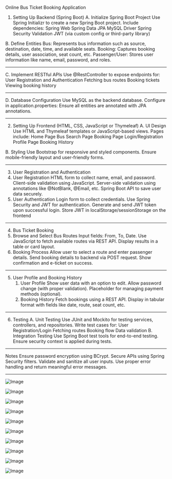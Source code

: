 Online Bus Ticket Booking Application 
1. Setting Up Backend (Spring Boot)
  A. Initialize Spring Boot Project
 Use Spring Initializr to create a new Spring Boot project.
  Include dependencies:
    Spring Web
   Spring Data JPA
   MySQL Driver
   Spring Security
   Validation
   JWT (via custom config or third-party library)

B. Define Entities
  Bus: Represents bus information such as source, destination, date, time, and available seats.
  Booking: Captures booking details, user association, seat count, etc.
  Passenger/User: Stores user information like name, email, password, and roles.

-----------------------------------------------------------------------------------------
C. Implement RESTful APIs
  Use @RestController to expose endpoints for:
  User Registration and Authentication
  Fetching bus routes
  Booking tickets
  Viewing booking history
  
-----------------------------------------------------------------
D. Database Configuration
  Use MySQL as the backend database.
  Configure in application.properties:
  Ensure all entities are annotated with JPA annotations.

------------------------------------------------------------

2. Setting Up Frontend (HTML, CSS, JavaScript or Thymeleaf)
  A. UI Design
      Use HTML and Thymeleaf templates or JavaScript-based views.
      Pages include:
      Home Page
      Bus Search Page
      Booking Page
      Login/Registration
      Profile Page
      Booking History

B. Styling
  Use Bootstrap for responsive and styled components.
  Ensure mobile-friendly layout and user-friendly forms.

------------------------------------------------

3. User Registration and Authentication
  1. User Registration
      HTML form to collect name, email, and password.
      Client-side validation using JavaScript.
      Server-side validation using annotations like @NotBlank, @Email, etc.
      Spring Boot API to save user data securely.
2. User Authentication
    Login form to collect credentials.
    Use Spring Security and JWT for authentication.
    Generate and send JWT token upon successful login.
    Store JWT in localStorage/sessionStorage on the frontend

--------------------------------------------------------

4. Bus Ticket Booking
1. Browse and Select Bus Routes
    Input fields: From, To, Date.
    Use JavaScript to fetch available routes via REST API.
    Display results in a table or card layout.
2. Booking Process
    Allow user to select a route and enter passenger details.
    Send booking details to backend via POST request.
    Show confirmation and e-ticket on success.

---------------------------------------------
5. User Profile and Booking History
    1. User Profile
      Show user data with an option to edit.
      Allow password change (with proper validation).
      Placeholder for managing payment methods (optional).
    2. Booking History
      Fetch bookings using a REST API.
      Display in tabular format with fields like date, route, seat count, etc.

---------------------------------------------------------
6. Testing
    A. Unit Testing
      Use JUnit and Mockito for testing services, controllers, and repositories.
      Write test cases for:
      User Registration/Login
      Fetching routes
      Booking flow
      Data validation
    B. Integration Testing
      Use Spring Boot test tools for end-to-end testing.
      Ensure security context is applied during tests.

------------------------------------------------
Notes
  Ensure password encryption using BCrypt.
  Secure APIs using Spring Security filters.
  Validate and sanitize all user inputs.
  Use proper error handling and return meaningful error messages.

-------------------------------------------------------

![Image](https://github.com/user-attachments/assets/93e71fb9-31f0-4d51-a1d6-48841c007e0f)

![Image](https://github.com/user-attachments/assets/c9ac083a-6ec0-46ef-857a-6c2965a0fac9)

![Image](https://github.com/user-attachments/assets/a18033c6-d920-4629-a774-62b493ffd68f)

![Image](https://github.com/user-attachments/assets/84ad4278-0c3b-488f-964a-6b2add48b446)

![Image](https://github.com/user-attachments/assets/d50a6bac-f01c-4812-8874-90bee21a6e48)

![Image](https://github.com/user-attachments/assets/16b66b58-96be-49cf-b780-1b7c5c39d4f2)

![Image](https://github.com/user-attachments/assets/255f4bd8-c163-4d9a-a4f6-eca4d498bd04)

![Image](https://github.com/user-attachments/assets/7c65e6c9-6b1a-4b5d-89eb-aa1adcb3a86a)

![Image](https://github.com/user-attachments/assets/485d04b0-1b90-4302-808d-56f4427d6802)

![Image](https://github.com/user-attachments/assets/ceab1d7f-f351-4c68-8807-28a2d02a93d3)

